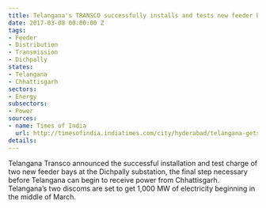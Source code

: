 ```yaml
---
title: Telangana's TRANSCO successfully installs and tests new feeder bays at Dichpally
date: 2017-03-08 00:00:00 Z
tags:
- Feeder
- Distribution
- Transmission
- Dichpally
states:
- Telangana
- Chhattisgarh
sectors:
- Energy
subsectors:
- Power
sources:
- name: Times of India
  url: http://timesofindia.indiatimes.com/city/hyderabad/telangana-gets-power-boost-ahead-of-summer/articleshow/57386656.cms
details: 
---
```


Telangana Transco announced the successful installation and test charge of two new feeder bays at the Dichpally substation, the final step necessary before Telangana can begin to receive power from Chhattisgarh. Telangana’s two discoms are set to get 1,000 MW of electricity beginning in the middle of March.
